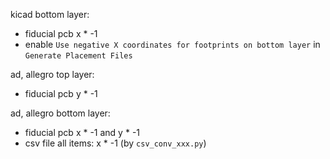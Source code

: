 
kicad bottom layer:
 - fiducial pcb x * -1
 - enable `Use negative X coordinates for footprints on bottom layer` in `Generate Placement Files`

ad, allegro top layer:
 - fiducial pcb y * -1

ad, allegro bottom layer:
 - fiducial pcb x * -1 and y * -1
 - csv file all items: x * -1 (by `csv_conv_xxx.py`)

